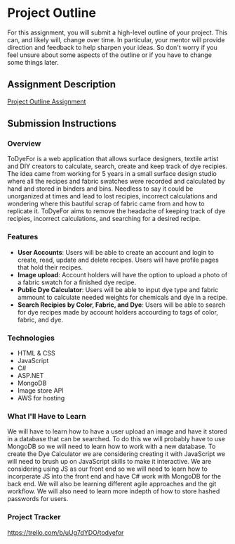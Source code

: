 # Project Outline
For this assignment, you will submit a high-level outline of your project. This can, and likely will, change over time. In particular, your mentor will provide direction and feedback to help sharpen your ideas. So don't worry if you feel unsure about some aspects of the outline or if you have to change some things later.

## Assignment Description
[Project Outline Assignment](https://education.launchcode.org/liftoff/modules/assignments/project-outline)

## Submission Instructions

### Overview

ToDyeFor is a web application that allows surface designers, textile artist and DIY creators to calculate, search, create and keep track of dye recipies.  The idea came from working  for 5 years in a small surface design studio where all the recipes and fabric swatches were recorded and calculated by hand and stored in binders and bins. Needless to say it could be unorganized at times and lead to lost recipies, incorrect calculations and wondering where this bautiful scrap of fabric came from and how to replicate it.  ToDyeFor aims to remove the headache of keeping track of dye recipies, incorrect calculations, and searching for a desired recipe.

### Features

 * **User Accounts**: Users will be able to create an account and login to create, read, update and delete recipes.  Users will have profile pages that hold their recipes.
 * **Image upload**:  Account holders will have the option to upload a photo of a fabric swatch for a finished dye recipe.
 * **Public Dye Calculator**: Users will be able to input dye type and fabric ammount to calculate needed weights for chemicals and dye in a recipe. 
 * **Search Recipies by Color, Fabric, and Dye**: Users will be able to search for dye recipes made by account holders accourding to tags of color, fabric, and dye.
 

### Technologies

* HTML & CSS
* JavaScript
* C#
* ASP.NET
* MongoDB
* Image store API
* AWS for hosting

### What I'll Have to Learn

We will have to learn how to have a user upload an image and have it stored in a database that can be searched.  To do this we will probably have to use MongoDB so we will need to learn how to work with a new database.  To create the Dye Calculator we are considering creating it with JavaScript we will need to brush up on JavaScript skills to make it interactive. We are considering using JS as our front end so we will need to learn how to incorperate JS into the front end and have C# work with MongoDB for the back end. We will also be learning different agile approaches and the git workflow.  We will also need to learn more indepth of how to store hashed passwords for users. 


### Project Tracker

https://trello.com/b/uUg7dYDO/todyefor
